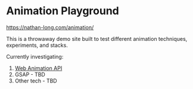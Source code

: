 # Animation Playground

https://nathan-long.com/animation/

This is a throwaway demo site built to test different animation techniques,
experiments, and stacks.

Currently investigating:

1. [Web Animation API](https://developer.mozilla.org/en-US/docs/Web/API/Web_Animations_API/Using_the_Web_Animations_API)
2. GSAP - TBD
3. Other tech - TBD
